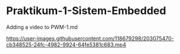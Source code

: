 # Praktikum-1-Sistem-Embedded
Adding a video to PWM-1.md


https://user-images.githubusercontent.com/118679298/203075470-cb348525-24fc-4982-9924-64fe5381c683.mp4

